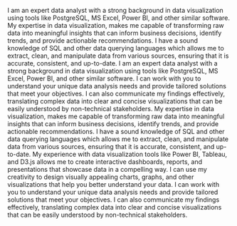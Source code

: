 I am an expert data analyst with a strong background in data visualization using tools like PostgreSQL, MS Excel, Power BI, and other similar software.
My expertise in data visualization, makes me capable of transforming raw data into meaningful insights that can inform business decisions, identify trends, and provide actionable recommendations. I have a sound knowledge of SQL and other data querying languages which allows me to extract, clean, and manipulate data from various sources, ensuring that it is accurate, consistent, and up-to-date.
I am an expert data analyst with a strong background in data visualization using tools like PostgreSQL, MS Excel, Power BI, and other similar software.
I can work with you to understand your unique data analysis needs and provide tailored solutions that meet your objectives. I can also communicate my findings effectively, translating complex data into clear and concise visualizations that can be easily understood by non-technical stakeholders.
My expertise in data visualization, makes me capable of transforming raw data into meaningful insights that can inform business decisions, identify trends, and provide actionable recommendations. I have a sound knowledge of SQL and other data querying languages which allows me to extract, clean, and manipulate data from various sources, ensuring that it is accurate, consistent, and up-to-date.
My experience with data visualization tools like Power BI, Tableau, and D3.js allows me to create interactive dashboards, reports, and presentations that showcase data in a compelling way. I can use my creativity to design visually appealing charts, graphs, and other visualizations that help you better understand your data.
I can work with you to understand your unique data analysis needs and provide tailored solutions that meet your objectives. I can also communicate my findings effectively, translating complex data into clear and concise visualizations that can be easily understood by non-technical stakeholders.
